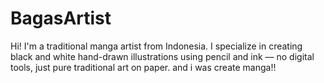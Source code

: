 # BagasArtist
Hi! I'm a traditional manga artist from Indonesia. I specialize in creating black and white hand-drawn illustrations using pencil and ink — no digital tools, just pure traditional art on paper. and i was create manga!!
